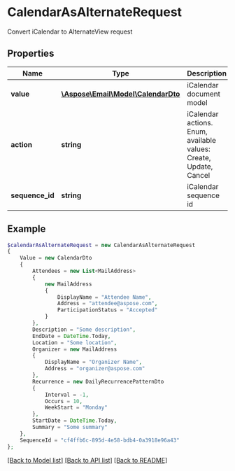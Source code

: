 # CalendarAsAlternateRequest

Convert iCalendar to AlternateView request

## Properties
Name | Type | Description | Notes
---- | ---- | ----------- | -----
**value** | [**\Aspose\Email\Model\CalendarDto**](CalendarDto.md) | iCalendar document model | 
**action** | **string** | iCalendar actions. Enum, available values: Create, Update, Cancel | 
**sequence_id** | **string** | iCalendar sequence id | [optional] 



## Example
```php
$calendarAsAlternateRequest = new CalendarAsAlternateRequest
{
    Value = new CalendarDto
    {
        Attendees = new List<MailAddress>
        {
            new MailAddress
            {
                DisplayName = "Attendee Name",
                Address = "attendee@aspose.com",
                ParticipationStatus = "Accepted"
            }
        },
        Description = "Some description",
        EndDate = DateTime.Today,
        Location = "Some location",
        Organizer = new MailAddress
        {
            DisplayName = "Organizer Name",
            Address = "organizer@aspose.com"
        },
        Recurrence = new DailyRecurrencePatternDto
        {
            Interval = -1,
            Occurs = 10,
            WeekStart = "Monday"
        },
        StartDate = DateTime.Today,
        Summary = "Some summary"
    },
    SequenceId = "cf4ffb6c-895d-4e58-bdb4-0a3918e96a43"
};
```


[[Back to Model list]](README.md#documentation-for-models) [[Back to API list]](README.md#documentation-for-api-endpoints) [[Back to README]](README.md)

